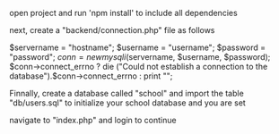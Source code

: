 open project and run 'npm install' to include all dependencies

next, create a "backend/connection.php" file as follows

$servername = "hostname";
$username = "username";
$password = "password";
$conn = new mysqli($servername, $username, $password);
$conn->connect_errno ? die ("Could not establish a connection to the database").$conn->connect_errno : print "";

Finnally, create a database called "school" and import the table "db/users.sql" to initialize your school database and you are set

navigate to "index.php" and login to continue
